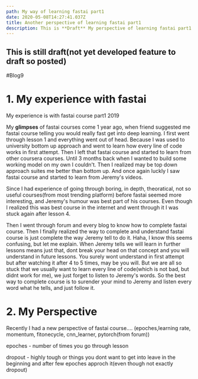```yaml
---
path: My way of learning fastai part1
date: 2020-05-08T14:27:41.037Z
title: Another perspective of learning fastai part1
description: This is **Draft** My perspective of learning fastai part1
---
```

## This is still draft(not yet developed feature to draft so posted)

#Blog9

# 1. My experience with fastai #

My experience is with fastai course part1 2019

My **glimpses** of fastai courses come 1 year ago, when friend suggested me fastai course telling you would really fast get into deep learning. I first went through lesson 1 and everything went out of head. Because I was used to university bottom up approach and went to learn how every line of code works in first attempt. 
Then I left that fastai course and started to learn from other coursera courses. Until 3 months back when I wanted to build some working model on my own I couldn't. Then I realized may be top down approach suites me better than bottom up. And once again luckly I saw fastai course and started to learn from Jeremy's videos.

Since I had experience of going through boring, in depth, theoratical, not so useful courses(from most trending platform) before fastai seemed more interesting, and Jeremy's humour was best part of his courses. Even though I realized this was best course in the internet and went through it I was stuck again after lesson 4. 

Then I went through forum and every blog to know how to complete fastai course. Then I finally realized the way to complete and understand fastai course is just complete the way Jeremy tell to do it. Haha, I know this seems confusing, but let me explain. When Jeremy tells we will learn in further lessons means just that, dont break your head on that concept and you will understand in future lessons. You surely wont understand in first attempt but after watching it after 4 to 5 times, may be you will. But we are all so stuck that we usually want to learn every line of code(which is not bad, but didnt work for me), we just forget to listen to Jeremy's words. So the best way to complete course is to surender your mind to Jeremy and listen every word what he tells, and just follow it.

# 2. My Perspective #

Recently I had a new perspective of fastai course....
(epoches,learning rate, momentum, fitonecycle, cnn_learner, pytorch(from forum))

epoches - number of times you go through lesson

dropout - highly tough or things you dont want to get into leave in the beginning and after few epoches approch it(even though not exactly dropout)
